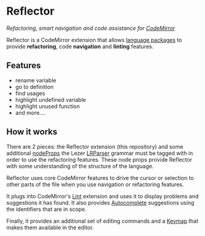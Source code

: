 # Reflector

*Refactoring, smart navigation and code assistance for [CodeMirror](https://codemirror.net/)*

Reflector is a CodeMirror extension that allows [language packages](https://codemirror.net/examples/lang-package/) to provide **refactoring**, code **navigation** and **linting** features.


## Features

* rename variable
* go to definition
* find usages
* highlight undefined variable
* highlight unused function
* and more....


## How it works

There are 2 pieces: the Reflector extension (this repository) and some additional [nodeProps](https://lezer.codemirror.net/docs/ref/#common.NodeProp) the Lezer [LRParser](https://lezer.codemirror.net/docs/ref/#lr.LRParser) grammar must be tagged with in order to use the refactoring features. These node props provide Reflector with some understanding of the structure of the language.

Reflector uses core CodeMirror features to drive the cursor or selection to other parts of the file when you use navigation or refactoring features.

It plugs into CodeMirror's [Lint](https://codemirror.net/docs/ref/#lint) extension and uses it to display problems and suggestions it has found. It also provides [Autocomplete](https://codemirror.net/docs/ref/#autocomplete) suggestions using the identifiers that are in scope.

Finally, it provides an additional set of editing commands and a [Keymap](https://codemirror.net/docs/ref/#commands) that makes them available in the editor.